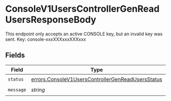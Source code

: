 # ConsoleV1UsersControllerGenReadUsersResponseBody

This endpoint only accepts an active CONSOLE key, but an invalid key was sent. Key: console-xxxXXXxxxXXXxxx


## Fields

| Field                                                                                                                  | Type                                                                                                                   | Required                                                                                                               | Description                                                                                                            |
| ---------------------------------------------------------------------------------------------------------------------- | ---------------------------------------------------------------------------------------------------------------------- | ---------------------------------------------------------------------------------------------------------------------- | ---------------------------------------------------------------------------------------------------------------------- |
| `status`                                                                                                               | [errors.ConsoleV1UsersControllerGenReadUsersStatus](../../models/errors/consolev1userscontrollergenreadusersstatus.md) | :heavy_check_mark:                                                                                                     | N/A                                                                                                                    |
| `message`                                                                                                              | *string*                                                                                                               | :heavy_check_mark:                                                                                                     | N/A                                                                                                                    |